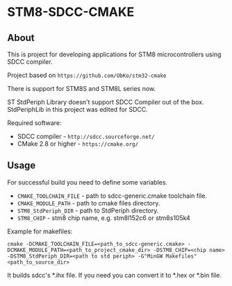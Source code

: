 # STM8-SDCC-CMAKE

## About

This is project for developing applications for STM8 microcontrollers using SDCC compiler.

Project based on `https://github.com/ObKo/stm32-cmake`

There is support for STM8S and STM8L series now.

ST StdPeriph Library doesn't support SDCC Compiler out of the box. StdPeriphLib in this project was edited for SDCC.

Required software:

* SDCC compiler - `http://sdcc.sourceforge.net/`
* CMake 2.8 or higher - `https://cmake.org/`


## Usage

For successful build you need to define some variables.

* `CMAKE_TOOLCHAIN_FILE` - path to sdcc-generic.cmake toolchain file.
* `CMAKE_MODULE_PATH` - path to cmake files directory.
* `STM8_StdPeriph_DIR` - path to StdPeriph directory.
* `STM8_CHIP` - stm8 chip name, e.g. stm8l152c6 or stm8s105k4

Example for makefiles:
	
	cmake -DCMAKE_TOOLCHAIN_FILE=<path_to_sdcc-generic.cmake> -DCMAKE_MODULE_PATH=<path_to_project_cmake_dir> -DSTM8_CHIP=<chip name> -DSTM8_StdPeriph_DIR=<path to std periph> -G"MinGW Makefiles" <path_to_source_dir>


It builds sdcc's *.ihx file. If you need you can convert it to *.hex or *.bin file.
